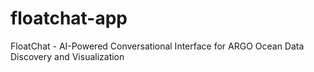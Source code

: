# floatchat-app
FloatChat - AI-Powered Conversational Interface for ARGO Ocean Data Discovery and Visualization
